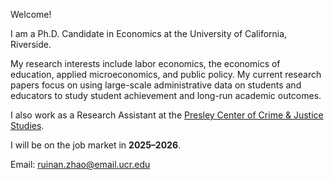 

  
Welcome!

I am a Ph.D. Candidate in Economics at the University of California, Riverside.  


My research interests include labor economics, the economics of education, applied microeconomics, and public policy. My current research papers focus on using large-scale administrative data on students and educators to study student achievement and long-run academic outcomes.  

I also work as a Research Assistant at the [Presley Center of Crime & Justice Studies](https://presleycenter.ucr.edu/).  

I will be on the job market in **2025–2026**.

<i class="fas fa-envelope"></i> Email: [ruinan.zhao@email.ucr.edu](mailto:ruinan.zhao@email.ucr.edu)
